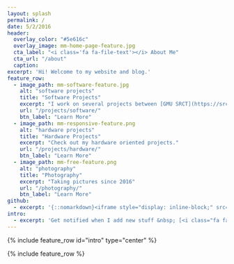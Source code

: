 ```yaml
---
layout: splash
permalink: /
date: 5/2/2016
header:
  overlay_color: "#5e616c"
  overlay_image: mm-home-page-feature.jpg
  cta_label: "<i class='fa fa-file-text'></i> About Me"
  cta_url: "/about"
  caption:
excerpt: 'Hi! Welcome to my website and blog.'
feature_row:
  - image_path: mm-software-feature.jpg
    alt: "software projects"
    title: "Software Projects"
    excerpt: "I work on several projects between [GMU SRCT](https://srct.gmu.edu) and myself."
    url: "/projects/software/"
    btn_label: "Learn More"
  - image_path: mm-responsive-feature.png
    alt: "hardware projects"
    title: "Hardware Projects"
    excerpt: "Check out my hardware oriented projects."
    url: "/projects/hardware/"
    btn_label: "Learn More"
  - image_path: mm-free-feature.png
    alt: "photography"
    title: "Photography"
    excerpt: "Taking pictures since 2016"
    url: "/photography/"
    btn_label: "Learn More"
github:
  - excerpt: '{::nomarkdown}<iframe style="display: inline-block;" src="https://ghbtns.com/github-btn.html?user=mmistakes&repo=minimal-mistakes&type=star&count=true&size=large" frameborder="0" scrolling="0" width="160px" height="30px"></iframe> <iframe style="display: inline-block;" src="https://ghbtns.com/github-btn.html?user=mmistakes&repo=minimal-mistakes&type=fork&count=true&size=large" frameborder="0" scrolling="0" width="158px" height="30px"></iframe>{:/nomarkdown}'
intro:
  - excerpt: 'Get notified when I add new stuff &nbsp; [<i class="fa fa-twitter"></i> @mark_stenglein](https://twitter.com/mark_stenglein){: .btn .btn--twitter}'
---
```


{% include feature_row id="intro" type="center" %}

{% include feature_row %}

‌‌‌‌